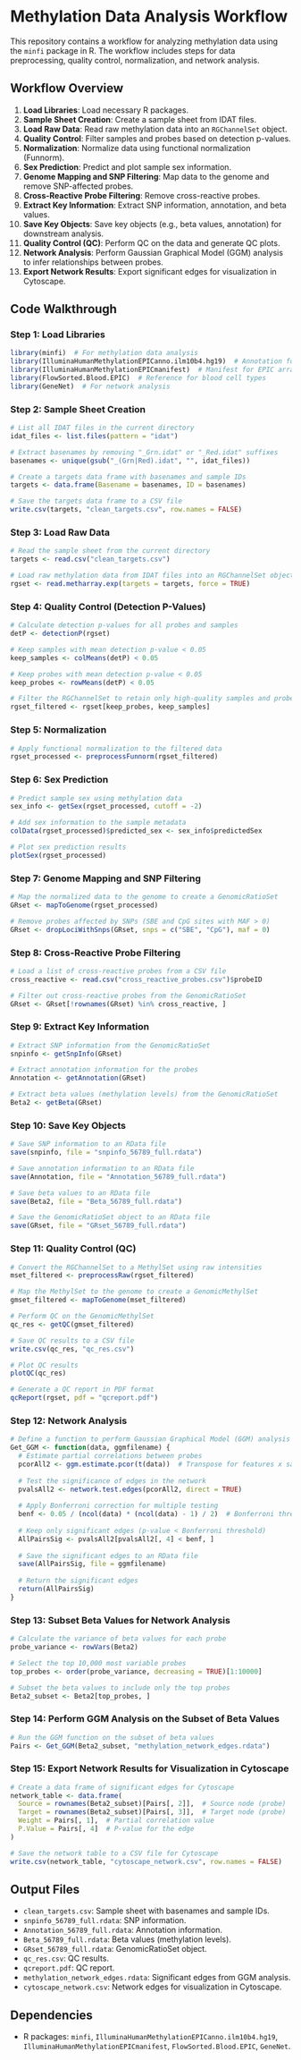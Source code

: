 # Methylation Data Analysis Workflow

This repository contains a workflow for analyzing methylation data using the `minfi` package in R. The workflow includes steps for data preprocessing, quality control, normalization, and network analysis.

## Workflow Overview

1. **Load Libraries**: Load necessary R packages.
2. **Sample Sheet Creation**: Create a sample sheet from IDAT files.
3. **Load Raw Data**: Read raw methylation data into an `RGChannelSet` object.
4. **Quality Control**: Filter samples and probes based on detection p-values.
5. **Normalization**: Normalize data using functional normalization (Funnorm).
6. **Sex Prediction**: Predict and plot sample sex information.
7. **Genome Mapping and SNP Filtering**: Map data to the genome and remove SNP-affected probes.
8. **Cross-Reactive Probe Filtering**: Remove cross-reactive probes.
9. **Extract Key Information**: Extract SNP information, annotation, and beta values.
10. **Save Key Objects**: Save key objects (e.g., beta values, annotation) for downstream analysis.
11. **Quality Control (QC)**: Perform QC on the data and generate QC plots.
12. **Network Analysis**: Perform Gaussian Graphical Model (GGM) analysis to infer relationships between probes.
13. **Export Network Results**: Export significant edges for visualization in Cytoscape.

## Code Walkthrough

### Step 1: Load Libraries
```r
library(minfi)  # For methylation data analysis
library(IlluminaHumanMethylationEPICanno.ilm10b4.hg19)  # Annotation for EPIC array
library(IlluminaHumanMethylationEPICmanifest)  # Manifest for EPIC array
library(FlowSorted.Blood.EPIC)  # Reference for blood cell types
library(GeneNet)  # For network analysis
```

### Step 2: Sample Sheet Creation
```r
# List all IDAT files in the current directory
idat_files <- list.files(pattern = "idat")

# Extract basenames by removing "_Grn.idat" or "_Red.idat" suffixes
basenames <- unique(gsub("_(Grn|Red).idat", "", idat_files))

# Create a targets data frame with basenames and sample IDs
targets <- data.frame(Basename = basenames, ID = basenames)

# Save the targets data frame to a CSV file
write.csv(targets, "clean_targets.csv", row.names = FALSE)
```

### Step 3: Load Raw Data
```r
# Read the sample sheet from the current directory
targets <- read.csv("clean_targets.csv")

# Load raw methylation data from IDAT files into an RGChannelSet object
rgset <- read.metharray.exp(targets = targets, force = TRUE)
```

### Step 4: Quality Control (Detection P-Values)
```r
# Calculate detection p-values for all probes and samples
detP <- detectionP(rgset)

# Keep samples with mean detection p-value < 0.05
keep_samples <- colMeans(detP) < 0.05

# Keep probes with mean detection p-value < 0.05
keep_probes <- rowMeans(detP) < 0.05

# Filter the RGChannelSet to retain only high-quality samples and probes
rgset_filtered <- rgset[keep_probes, keep_samples]
```

### Step 5: Normalization
```r
# Apply functional normalization to the filtered data
rgset_processed <- preprocessFunnorm(rgset_filtered)
```

### Step 6: Sex Prediction
```r
# Predict sample sex using methylation data
sex_info <- getSex(rgset_processed, cutoff = -2)

# Add sex information to the sample metadata
colData(rgset_processed)$predicted_sex <- sex_info$predictedSex

# Plot sex prediction results
plotSex(rgset_processed)
```

### Step 7: Genome Mapping and SNP Filtering
```r
# Map the normalized data to the genome to create a GenomicRatioSet
GRset <- mapToGenome(rgset_processed)

# Remove probes affected by SNPs (SBE and CpG sites with MAF > 0)
GRset <- dropLociWithSnps(GRset, snps = c("SBE", "CpG"), maf = 0)
```

### Step 8: Cross-Reactive Probe Filtering
```r
# Load a list of cross-reactive probes from a CSV file
cross_reactive <- read.csv("cross_reactive_probes.csv")$probeID

# Filter out cross-reactive probes from the GenomicRatioSet
GRset <- GRset[!rownames(GRset) %in% cross_reactive, ]
```

### Step 9: Extract Key Information
```r
# Extract SNP information from the GenomicRatioSet
snpinfo <- getSnpInfo(GRset)

# Extract annotation information for the probes
Annotation <- getAnnotation(GRset)

# Extract beta values (methylation levels) from the GenomicRatioSet
Beta2 <- getBeta(GRset)
```

### Step 10: Save Key Objects
```r
# Save SNP information to an RData file
save(snpinfo, file = "snpinfo_56789_full.rdata")

# Save annotation information to an RData file
save(Annotation, file = "Annotation_56789_full.rdata")

# Save beta values to an RData file
save(Beta2, file = "Beta_56789_full.rdata")

# Save the GenomicRatioSet object to an RData file
save(GRset, file = "GRset_56789_full.rdata")
```

### Step 11: Quality Control (QC)
```r
# Convert the RGChannelSet to a MethylSet using raw intensities
mset_filtered <- preprocessRaw(rgset_filtered)

# Map the MethylSet to the genome to create a GenomicMethylSet
gmset_filtered <- mapToGenome(mset_filtered)

# Perform QC on the GenomicMethylSet
qc_res <- getQC(gmset_filtered)

# Save QC results to a CSV file
write.csv(qc_res, "qc_res.csv")

# Plot QC results
plotQC(qc_res)

# Generate a QC report in PDF format
qcReport(rgset, pdf = "qcreport.pdf")
```

### Step 12: Network Analysis
```r
# Define a function to perform Gaussian Graphical Model (GGM) analysis
Get_GGM <- function(data, ggmfilename) {
  # Estimate partial correlations between probes
  pcorAll2 <- ggm.estimate.pcor(t(data))  # Transpose for features x samples
  
  # Test the significance of edges in the network
  pvalsAll2 <- network.test.edges(pcorAll2, direct = TRUE)
  
  # Apply Bonferroni correction for multiple testing
  benf <- 0.05 / (ncol(data) * (ncol(data) - 1) / 2)  # Bonferroni threshold
  
  # Keep only significant edges (p-value < Bonferroni threshold)
  AllPairsSig <- pvalsAll2[pvalsAll2[, 4] < benf, ]
  
  # Save the significant edges to an RData file
  save(AllPairsSig, file = ggmfilename)
  
  # Return the significant edges
  return(AllPairsSig)
}
```

### Step 13: Subset Beta Values for Network Analysis
```r
# Calculate the variance of beta values for each probe
probe_variance <- rowVars(Beta2)

# Select the top 10,000 most variable probes
top_probes <- order(probe_variance, decreasing = TRUE)[1:10000]

# Subset the beta values to include only the top probes
Beta2_subset <- Beta2[top_probes, ]
```

### Step 14: Perform GGM Analysis on the Subset of Beta Values
```r
# Run the GGM function on the subset of beta values
Pairs <- Get_GGM(Beta2_subset, "methylation_network_edges.rdata")
```

### Step 15: Export Network Results for Visualization in Cytoscape
```r
# Create a data frame of significant edges for Cytoscape
network_table <- data.frame(
  Source = rownames(Beta2_subset)[Pairs[, 2]],  # Source node (probe)
  Target = rownames(Beta2_subset)[Pairs[, 3]],  # Target node (probe)
  Weight = Pairs[, 1],  # Partial correlation value
  P.Value = Pairs[, 4]  # P-value for the edge
)

# Save the network table to a CSV file for Cytoscape
write.csv(network_table, "cytoscape_network.csv", row.names = FALSE)
```

## Output Files

- `clean_targets.csv`: Sample sheet with basenames and sample IDs.
- `snpinfo_56789_full.rdata`: SNP information.
- `Annotation_56789_full.rdata`: Annotation information.
- `Beta_56789_full.rdata`: Beta values (methylation levels).
- `GRset_56789_full.rdata`: GenomicRatioSet object.
- `qc_res.csv`: QC results.
- `qcreport.pdf`: QC report.
- `methylation_network_edges.rdata`: Significant edges from GGM analysis.
- `cytoscape_network.csv`: Network edges for visualization in Cytoscape.

## Dependencies

- R packages: `minfi`, `IlluminaHumanMethylationEPICanno.ilm10b4.hg19`, `IlluminaHumanMethylationEPICmanifest`, `FlowSorted.Blood.EPIC`, `GeneNet`.
